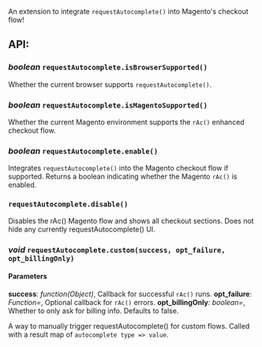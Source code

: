 An extension to integrate `requestAutocomplete()` into Magento's checkout flow!


## API:

### *boolean* `requestAutocomplete.isBrowserSupported()`

Whether the current browser supports `requestAutocomplete()`.


### *boolean* `requestAutocomplete.isMagentoSupported()`

Whether the current Magento environment supports the `rAc()` enhanced checkout flow.


### *boolean* `requestAutocomplete.enable()`

Integrates `requestAutocomplete()` into the Magento checkout flow if supported.
Returns a boolean indicating whether the Magento `rAc()` is enabled.

### `requestAutocomplete.disable()`

Disables the rAc() Magento flow and shows all checkout sections. Does not hide any currently requestAutocomplete() UI.


### *void* `requestAutocomplete.custom(success, opt_failure, opt_billingOnly)`

#### Parameters

**success**:  *function(Object)*,  Callback for successful `rAc()` runs.
**opt_failure**:  *Function=*,  Optional callback for `rAc()` errors.
**opt_billingOnly**:  *boolean=*,  Whether to only ask for billing info. Defaults to false.

A way to manually trigger requestAutocomplete() for custom flows.
Called with a result map of `autocomplete type => value`.
